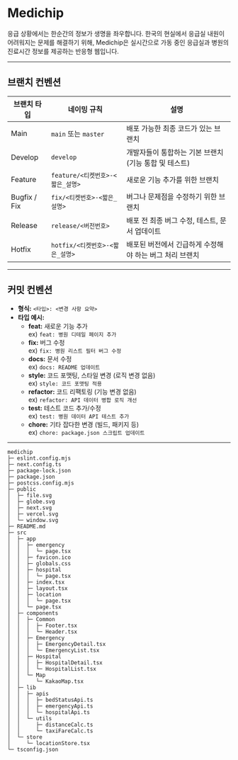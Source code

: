 # Medichip

응급 상황에서는 한순간의 정보가 생명을 좌우합니다.
한국의 현실에서 응급실 내원이 어려워지는 문제를 해결하기 위해, Medichip은 실시간으로 가동 중인 응급실과 병원의 진료시간 정보를 제공하는 반응형 웹입니다.

---

## 브랜치 컨벤션

| **브랜치 타입** | **네이밍 규칙**                  | **설명**                                                |
| --------------- | -------------------------------- | ------------------------------------------------------- |
| Main            | `main` 또는 `master`             | 배포 가능한 최종 코드가 있는 브랜치                     |
| Develop         | `develop`                        | 개발자들이 통합하는 기본 브랜치 (기능 통합 및 테스트)   |
| Feature         | `feature/<티켓번호>-<짧은_설명>` | 새로운 기능 추가를 위한 브랜치                          |
| Bugfix / Fix    | `fix/<티켓번호>-<짧은_설명>`     | 버그나 문제점을 수정하기 위한 브랜치                    |
| Release         | `release/<버전번호>`             | 배포 전 최종 버그 수정, 테스트, 문서 업데이트           |
| Hotfix          | `hotfix/<티켓번호>-<짧은_설명>`  | 배포된 버전에서 긴급하게 수정해야 하는 버그 처리 브랜치 |

---

## 커밋 컨벤션

- **형식:** `<타입>: <변경 사항 요약>`
- **타입 예시:**
  - **feat:** 새로운 기능 추가  
    ex) `feat: 병원 디테일 페이지 추가`
  - **fix:** 버그 수정  
    ex) `fix: 병원 리스트 필터 버그 수정`
  - **docs:** 문서 수정  
    ex) `docs: README 업데이트`
  - **style:** 코드 포맷팅, 스타일 변경 (로직 변경 없음)  
    ex) `style: 코드 포맷팅 적용`
  - **refactor:** 코드 리팩토링 (기능 변경 없음)  
    ex) `refactor: API 데이터 병합 로직 개선`
  - **test:** 테스트 코드 추가/수정  
    ex) `test: 병원 데이터 API 테스트 추가`
  - **chore:** 기타 잡다한 변경 (빌드, 패키지 등)  
    ex) `chore: package.json 스크립트 업데이트`

---

```
medichip
├─ eslint.config.mjs
├─ next.config.ts
├─ package-lock.json
├─ package.json
├─ postcss.config.mjs
├─ public
│  ├─ file.svg
│  ├─ globe.svg
│  ├─ next.svg
│  ├─ vercel.svg
│  └─ window.svg
├─ README.md
├─ src
│  ├─ app
│  │  ├─ emergency
│  │  │  └─ page.tsx
│  │  ├─ favicon.ico
│  │  ├─ globals.css
│  │  ├─ hospital
│  │  │  └─ page.tsx
│  │  ├─ index.tsx
│  │  ├─ layout.tsx
│  │  ├─ location
│  │  │  └─ page.tsx
│  │  └─ page.tsx
│  ├─ components
│  │  ├─ Common
│  │  │  ├─ Footer.tsx
│  │  │  └─ Header.tsx
│  │  ├─ Emergency
│  │  │  ├─ EmergencyDetail.tsx
│  │  │  └─ EmergencyList.tsx
│  │  ├─ Hospital
│  │  │  ├─ HospitalDetail.tsx
│  │  │  └─ HospitalList.tsx
│  │  └─ Map
│  │     └─ KakaoMap.tsx
│  ├─ lib
│  │  ├─ apis
│  │  │  ├─ bedStatusApi.ts
│  │  │  ├─ emergencyApi.ts
│  │  │  └─ hospitalApi.ts
│  │  └─ utils
│  │     ├─ distanceCalc.ts
│  │     └─ taxiFareCalc.ts
│  └─ store
│     └─ locationStore.tsx
└─ tsconfig.json

```
